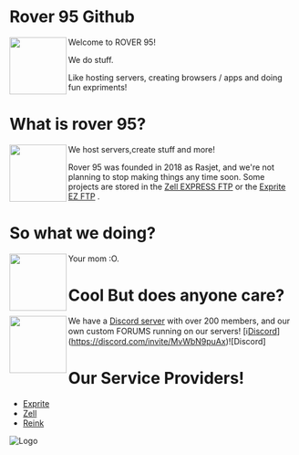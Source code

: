 # Rover 95 Github

[<img align="left" height="100" src="https://zell.vercel.app/resource/images/rover95l.png">](https://rover95.vercel.app/)

Welcome to ROVER 95!

We do stuff.

Like hosting servers, creating browsers / apps and doing fun expriments!

# What is rover 95?
[<img align="left" height="100" src="https://zell.vercel.app/resource/images/rover95l.png">](https://rover95.vercel.app/)

We host servers,create stuff and more!

Rover 95 was founded in 2018 as Rasjet, and we're not planning to stop making things any time soon. Some projects are stored in the [Zell EXPRESS FTP](https://zell.vercel.app) or the [Exprite EZ FTP](https://exprite.vercel.app) .

# So what we doing?
[<img align="left" height="100" src="https://zell.vercel.app/resource/images/rover95l.png">](https://rover95.vercel.app/)



Your mom :O.

# Cool But does anyone care?
[<img align="left" height="100" src="https://zell.vercel.app/resource/images/rover95l.png">](https://rover95.vercel.app/)

We have a [Discord server](https://discord.com/invite/MvWbN9puAx) with over 200 members, and our own custom FORUMS running on our servers!
 [ℹ[Discord](https://img.shields.io/discord/974363818543173692?color=5865f2&label=chat&logo=discord&logoColor=7289da)](https://discord.com/invite/MvWbN9puAx)![Discord]


# Our Service Providers!

 - [Exprite](https://exprite.vercel.app)
 - [Zell](https://zell.vercel.app)
 - [Reink](https://reink.vercel.app)


![Logo](https://zell.vercel.app/resource/images/rover95l.png)

